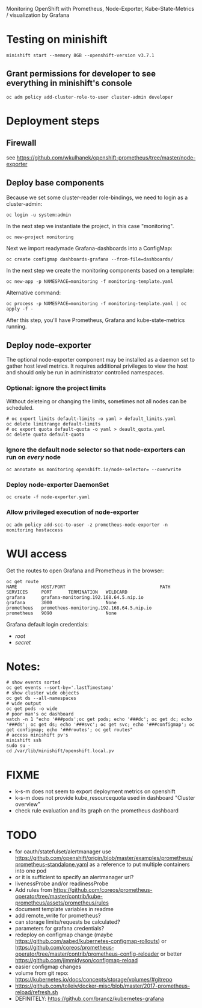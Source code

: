 Monitoring OpenShift with Prometheus, Node-Exporter, Kube-State-Metrics / visualization by Grafana

# Testing on minishift
```
minishift start --memory 8GB --openshift-version v3.7.1
```
## Grant permissions for developer to see everything in minishift's console
```
oc adm policy add-cluster-role-to-user cluster-admin developer
```

# Deployment steps

## Firewall
see https://github.com/wkulhanek/openshift-prometheus/tree/master/node-exporter

## Deploy base components
Because we set some cluster-reader role-bindings, we need to login as a cluster-admin:
```
oc login -u system:admin
```

In the next step we instantiate the project, in this case "monitoring".
```
oc new-project monitoring
```

Next we import readymade Grafana-dashboards into a ConfigMap:
```
oc create configmap dashboards-grafana --from-file=dashboards/
```

In the next step we create the monitoring components based on a template:
```
oc new-app -p NAMESPACE=monitoring -f monitoring-template.yaml
```
Alternative command:
```
oc process -p NAMESPACE=monitoring -f monitoring-template.yaml | oc apply -f -
```

After this step, you'll have Prometheus, Grafana and kube-state-metrics running.

## Deploy node-exporter

The optional node-exporter component may be installed as a daemon set to gather host level metrics. It requires additional privileges to view the host and should only be run in administrator controlled namespaces.

### Optional: ignore the project limits
Without deleteing or changing the limits, sometimes not all nodes can be scheduled.
```
# oc export limits default-limits -o yaml > default_limits.yaml
oc delete limitrange default-limits
# oc export quota default-quota -o yaml > deault_quota.yaml
oc delete quota default-quota
```

### Ignore the default node selector so that node-exporters can run on _every_ node
```
oc annotate ns monitoring openshift.io/node-selector= --overwrite
```

### Deploy node-exporter DaemonSet
```
oc create -f node-exporter.yaml
```

### Allow privileged execution of node-exporter
```
oc adm policy add-scc-to-user -z prometheus-node-exporter -n monitoring hostaccess
```

# WUI access
Get the routes to open Grafana and Prometheus in the browser:
```
oc get route
NAME         HOST/PORT                                   PATH      SERVICES     PORT      TERMINATION   WILDCARD
grafana      grafana-monitoring.192.168.64.5.nip.io                grafana      3000                    None
prometheus   prometheus-monitoring.192.168.64.5.nip.io             prometheus   9090                    None
```

Grafana default login credentials:
* *root*
* *secret*

# Notes:
```
# show events sorted
oc get events --sort-by='.lastTimestamp'
# show cluster wide objects
oc get ds --all-namespaces
# wide output
oc get pods -o wide
# poor man's oc dashboard
watch -n 1 "echo '###pods';oc get pods; echo '###dc'; oc get dc; echo '###ds'; oc get ds; echo '###svc'; oc get svc; echo '###configmap'; oc get configmap; echo '###routes'; oc get routes"
# access minishift pv's
minishift ssh
sudo su -
cd /var/lib/minishift/openshift.local.pv
```

# FIXME
* k-s-m does not seem to export deployment metrics on openshift
* k-s-m does not provide kube_resourcequota used in dashboard "Cluster overview"
* check rule evaluation and its graph on the prometheus dashboard

# TODO
* for oauth/statefulset/alertmanager use https://github.com/openshift/origin/blob/master/examples/prometheus/prometheus-standalone.yaml
  as a reference to put multiple containers into one pod
* or it is sufficient to specify an alertmanager url?
* livenessProbe and/or readinessProbe
* Add rules from https://github.com/coreos/prometheus-operator/tree/master/contrib/kube-prometheus/assets/prometheus/rules
* document template variables in readme
* add remote_write for prometheus?
* can storage limits/requests be calculated?
* parameters for grafana credentials?
* redeploy on configmap change (maybe https://github.com/aabed/kubernetes-configmap-rollouts)
  or https://github.com/coreos/prometheus-operator/tree/master/contrib/prometheus-config-reloader
  or better https://github.com/jimmidyson/configmap-reload
* easier configmap changes
* volume from git repo: https://kubernetes.io/docs/concepts/storage/volumes/#gitrepo
* https://github.com/tolleiv/docker-misc/blob/master/2017-prometheus-reload/refresh.sh
* DEFINITELY: https://github.com/brancz/kubernetes-grafana
